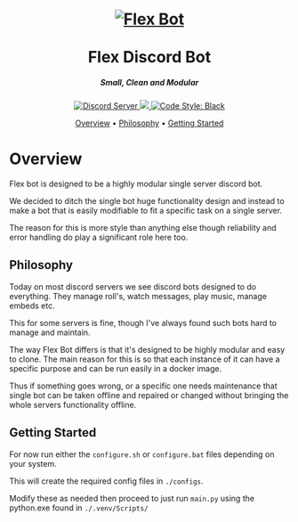 <h1 align="center">
	<br>
		<a href="https://github.com/GreyStinger/Flex-Discord-Bot"><img src="https://raw.githubusercontent.com/GreyStinger/Flex-Discord-Bot/master/static/images/header.png" alt="Flex Bot"\></a>
	<br>
	<br>
	Flex Discord Bot
	<br>
</h1>

<h5 align="center">
	Small, Clean and Modular
</h5>

<p align="center">
	<a href="https://discord.gg/PtW4HD857Z">
		<img src="https://discordapp.com/api/guilds/368253457129537547/widget.png?style=shield" alt="Discord Server">
	</a>
	<a href="http://makeapullrequest.com">
		<img src="https://img.shields.io/badge/PRs-welcome-brightgreen.svg">
	</a>
	<a href="https://github.com/psf/black">
		<img src="https://img.shields.io/badge/code%20style-black-000000.svg" alt="Code Style: Black">
	</a>
</p>

<p align="center">
  <a href="#overview">Overview</a>
  •
  <a href="#philosophy">Philosophy</a>
  •
  <a href="#getting-started">Getting Started</a>
</p>

# Overview

Flex bot is designed to be a highly modular single server discord bot.

We decided to ditch the single bot huge functionality design and instead 
to make a bot that is easily modifiable to fit a specific task on a 
single server.

The reason for this is more style than anything else though reliability
and error handling do play a significant role here too.

## Philosophy

Today on most discord servers we see discord bots designed to do everything.
They manage roll's, watch messages, play music, manage embeds etc.

This for some servers is fine, though I've always found such bots hard to
manage and maintain.

The way Flex Bot differs is that it's designed to be highly modular and
easy to clone. The main reason for this is so that each instance of it
can have a specific purpose and can be run easily in a docker image.

Thus if something goes wrong, or a specific one needs maintenance
that single bot can be taken offline and repaired or changed without
bringing the whole servers functionality offline.

## Getting Started

For now run either the `configure.sh` or `configure.bat` files depending
on your system.

This will create the required config files in `./configs`.

Modify these as needed then proceed to just run `main.py` using the
python.exe found in `./.venv/Scripts/`
